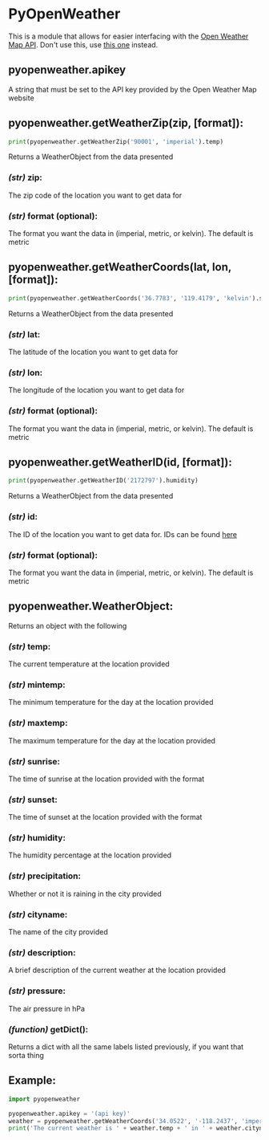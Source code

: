 # PyOpenWeather
This is a module that allows for easier interfacing with the [Open Weather Map API](https://openweathermap.org/api). Don't use this, use [this one](https://github.com/csparpa/pyowm) instead.

## pyopenweather.apikey
A string that must be set to the API key provided by the Open Weather Map website

## pyopenweather.getWeatherZip(zip, [format]):
```python
print(pyopenweather.getWeatherZip('90001', 'imperial').temp)
```
Returns a WeatherObject from the data presented
### *(str)* zip:
The zip code of the location you want to get data for
### *(str)* format (optional):
The format you want the data in (imperial, metric, or kelvin). The default is metric

## pyopenweather.getWeatherCoords(lat, lon, [format]):
```python
print(pyopenweather.getWeatherCoords('36.7783', '119.4179', 'kelvin').sunset)
```
Returns a WeatherObject from the data presented
### *(str)* lat:
The latitude of the location you want to get data for
### *(str)* lon:
The longitude of the location you want to get data for
### *(str)* format (optional):
The format you want the data in (imperial, metric, or kelvin). The default is metric

## pyopenweather.getWeatherID(id, [format]):
```python
print(pyopenweather.getWeatherID('2172797').humidity)
```
Returns a WeatherObject from the data presented
### *(str)* id:
The ID of the location you want to get data for. IDs can be found [here](http://bulk.openweathermap.org/sample/)
### *(str)* format (optional):
The format you want the data in (imperial, metric, or kelvin). The default is metric

## pyopenweather.WeatherObject:
Returns an object with the following
### *(str)* temp:
The current temperature at the location provided
### *(str)* mintemp:
The minimum temperature for the day at the location provided
### *(str)* maxtemp:
The maximum temperature for the day at the location provided
### *(str)* sunrise:
The time of sunrise at the location provided with the format
### *(str)* sunset:
The time of sunset at the location provided with the format
### *(str)* humidity:
The humidity percentage at the location provided
### *(str)* precipitation:
Whether or not it is raining in the city provided
### *(str)* cityname:
The name of the city provided
### *(str)* description:
A brief description of the current weather at the location provided
### *(str)* pressure:
The air pressure in hPa
### *(function)* getDict():
Returns a dict with all the same labels listed previously, if you want that sorta thing

## Example:
```python
import pyopenweather

pyopenweather.apikey = '(api key)'
weather = pyopenweather.getWeatherCoords('34.0522', '-118.2437', 'imperial')
print('The current weather is ' + weather.temp + ' in ' + weather.cityname)
```